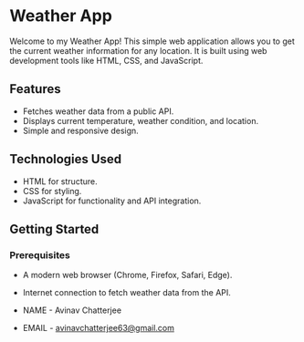# Weather App

Welcome to my Weather App! This simple web application allows you to get the current weather information for any location. It is built using web development tools like HTML, CSS, and JavaScript.

## Features

- Fetches weather data from a public API.
- Displays current temperature, weather condition, and location.
- Simple and responsive design.

## Technologies Used

- HTML for structure.
- CSS for styling.
- JavaScript for functionality and API integration.

## Getting Started

### Prerequisites

- A modern web browser (Chrome, Firefox, Safari, Edge).
- Internet connection to fetch weather data from the API.

- NAME - Avinav Chatterjee
- EMAIL - avinavchatterjee63@gmail.com
